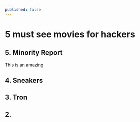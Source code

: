 ```yaml
---
published: false
---
```

# 5 must see movies for hackers

## 5. Minority Report
This is an amazing
## 4. Sneakers
## 3. Tron
## 2.
